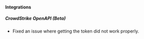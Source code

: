 #### Integrations
##### CrowdStrike OpenAPI (Beta)
- Fixed an issue where getting the token did not work properly.